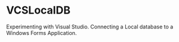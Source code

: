 # VCSLocalDB
 
Experimenting with Visual Studio. Connecting a Local database to a Windows Forms Application.
